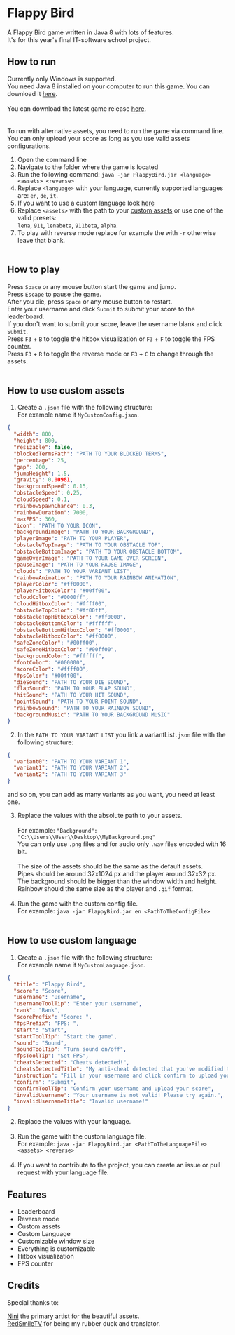 # Flappy Bird

A Flappy Bird game written in Java 8 with lots of features.
<br>
It's for this year's final IT-software school project.
<br>

## How to run

Currently only Windows is supported. <br>
You need Java 8 installed on your computer to run this game.
You can download it [here](https://www.java.com/de/download/manual.jsp).
<br> <br>
You can download the latest game release [here](https://github.com/MCmoderSD/FlappyBird/releases/latest).
<br> <br> <br>
To run with alternative assets, you need to run the game via command line. <br>
You can only upload your score as long as you use valid assets configurations.
<br>

1. Open the command line
2. Navigate to the folder where the game is located
3. Run the following command: `java -jar FlappyBird.jar <language> <assets> <reverse>`
4. Replace `<language>` with your language, currently supported languages are: `en`, `de`, `it`.
5. If you want to use a custom language look [here](#How-to-use-custom-language)
5. Replace `<assets>` with the path to your [custom assets](#How-to-use-custom-assets) or use one of the valid
   presets: <br>
   `lena`, `911`, `lenabeta`, `911beta`, `alpha`.
6. To play with reverse mode replace for example the <reverse> with `-r` otherwise leave that blank.
   <br> <br>

## How to play

Press `Space` or any mouse button start the game and jump.
<br>
Press `Escape` to pause the game.
<br>
After you die, press `Space` or any mouse button to restart.
<br>
Enter your username and click `Submit` to submit your score to the leaderboard.
<br>
If you don't want to submit your score, leave the username blank and click `Submit`.
<br>
Press `F3` + `B` to toggle the hitbox visualization or `F3` + `F` to toggle the FPS counter.
<br>
Press `F3` + `R` to toggle the reverse mode or `F3` + `C` to change through the assets.
<br> <br>

## How to use custom assets

1. Create a `.json` file with the following structure: <br> For example name it `MyCustomConfig.json`.

```json
{
  "width": 800,
  "height": 800,
  "resizable": false,
  "blockedTermsPath": "PATH TO YOUR BLOCKED TERMS",
  "percentage": 25,
  "gap": 200,
  "jumpHeight": 1.5,
  "gravity": 0.00981,
  "backgroundSpeed": 0.15,
  "obstacleSpeed": 0.25,
  "cloudSpeed": 0.1,
  "rainbowSpawnChance": 0.3,
  "rainbowDuration": 7000,
  "maxFPS": 360,
  "icon": "PATH TO YOUR ICON",
  "backgroundImage": "PATH TO YOUR BACKGROUND",
  "playerImage": "PATH TO YOUR PLAYER",
  "obstacleTopImage": "PATH TO YOUR OBSTACLE TOP",
  "obstacleBottomImage": "PATH TO YOUR OBSTACLE BOTTOM",
  "gameOverImage": "PATH TO YOUR GAME OVER SCREEN",
  "pauseImage": "PATH TO YOUR PAUSE IMAGE",
  "clouds": "PATH TO YOUR VARIANT LIST",
  "rainbowAnimation": "PATH TO YOUR RAINBOW ANIMATION",
  "playerColor": "#ff0000",
  "playerHitboxColor": "#00ff00",
  "cloudColor": "#0000ff",
  "cloudHitboxColor": "#ffff00",
  "obstacleTopColor": "#ff00ff",
  "obstacleTopHitboxColor": "#ff0000",
  "obstacleBottomColor": "#ffffff",
  "obstacleBottomHitboxColor": "#ff0000",
  "obstacleHitboxColor": "#ff0000",
  "safeZoneColor": "#00ff00",
  "safeZoneHitboxColor": "#00ff00",
  "backgroundColor": "#ffffff",
  "fontColor": "#000000",
  "scoreColor": "#ffff00",
  "fpsColor": "#00ff00",
  "dieSound": "PATH TO YOUR DIE SOUND",
  "flapSound": "PATH TO YOUR FLAP SOUND",
  "hitSound": "PATH TO YOUR HIT SOUND",
  "pointSound": "PATH TO YOUR POINT SOUND",
  "rainbowSound": "PATH TO YOUR RAINBOW SOUND",
  "backgroundMusic": "PATH TO YOUR BACKGROUND MUSIC"
}
```

2. In the `PATH TO YOUR VARIANT LIST` you link a variantList`.json` file with the following structure:

```json
{
  "variant0": "PATH TO YOUR VARIANT 1",
  "variant1": "PATH TO YOUR VARIANT 2",
  "variant2": "PATH TO YOUR VARIANT 3"
}
```   

and so on, you can add as many variants as you want, you need at least one.

3. Replace the values with the absolute path to your assets.
   <br> <br> For example: `"Background": "C:\\Users\\User\\Desktop\\MyBackground.png"`
   <br> You can only use `.png` files and for audio only `.wav` files encoded with 16 bit.
   <br> <br> The size of the assets should be the same as the default assets.
   <br> Pipes should be around 32x1024 px and the player around 32x32 px.
   <br> The background should be bigger than the window width and height.
   <br> Rainbow should the same size as the player and `.gif` format.
   <br> <br>
4. Run the game with the custom config file.
   <br> For example: `java -jar FlappyBird.jar en <PathToTheConfigFile>` <br> <br>

## How to use custom language

1. Create a `.json` file with the following structure: <br> For example name it `MyCustomLanguage.json`.

```json
{
  "title": "Flappy Bird",
  "score": "Score",
  "username": "Username",
  "usernameToolTip": "Enter your username",
  "rank": "Rank",
  "scorePrefix": "Score: ",
  "fpsPrefix": "FPS: ",
  "start": "Start",
  "startToolTip": "Start the game",
  "sound": "Sound",
  "soundToolTip": "Turn sound on/off",
  "fpsToolTip": "Set FPS",
  "cheatsDetected": "Cheats detected!",
  "cheatsDetectedTitle": "My anti-cheat detected that you've modified the Memory of the game.",
  "instruction": "Fill in your username and click confirm to upload your score of ",
  "confirm": "Submit",
  "confirmToolTip": "Confirm your username and upload your score",
  "invalidUsername": "Your username is not valid! Please try again.",
  "invalidUsernameTitle": "Invalid username!"
}
```

2. Replace the values with your language.
   <br> <br>
3. Run the game with the custom language file. <br>
   For example: `java -jar FlappyBird.jar <PathToTheLanguageFile> <assets> <reverse>` <br>
   <br>
4. If you want to contribute to the project, you can create an issue or pull request with your language file.

## Features

- Leaderboard
- Reverse mode
- Custom assets
- Custom Language
- Customizable window size
- Everything is customizable
- Hitbox visualization
- FPS counter

## Credits

Special thanks to: <br>

[Nini](https://www.instagram.com/nini_125x/) the primary artist for the beautiful assets. <br>
[RedSmileTV](https://github.com/RedSmileTV) for being my rubber duck and translator.